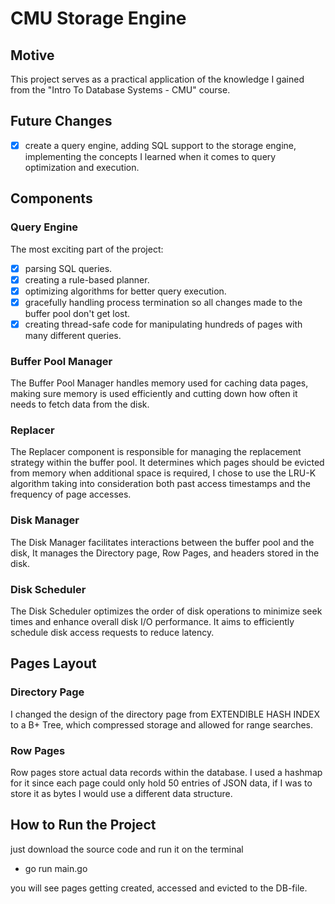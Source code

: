 # CMU Storage Engine

## Motive
This project serves as a practical application of the knowledge I gained from the "Intro To Database Systems - CMU" course.

## Future Changes
- [x] create a query engine, adding SQL support to the storage engine, implementing the concepts I learned when it comes to query optimization and execution.

## Components

### Query Engine
The most exciting part of the project:
- [x] parsing SQL queries.
- [x] creating a rule-based planner.
- [x] optimizing algorithms for better query execution.
- [x] gracefully handling process termination so all changes made to the buffer pool don't get lost.
- [x] creating thread-safe code for manipulating hundreds of pages with many different queries.

### Buffer Pool Manager

The Buffer Pool Manager handles memory used for caching data pages, making sure memory is used efficiently and cutting down how often it needs to fetch data from the disk.

### Replacer

The Replacer component is responsible for managing the replacement strategy within the buffer pool. It determines which pages should be evicted from memory when additional space is required, I chose to use the LRU-K algorithm taking into consideration both past access timestamps and the frequency of page accesses.

### Disk Manager

The Disk Manager facilitates interactions between the buffer pool and the disk, It manages the Directory page, Row Pages, and headers stored in the disk.

### Disk Scheduler

The Disk Scheduler optimizes the order of disk operations to minimize seek times and enhance overall disk I/O performance. It aims to efficiently schedule disk access requests to reduce latency.

## Pages Layout

### Directory Page

I changed the design of the directory page from EXTENDIBLE HASH INDEX to a B+ Tree, which compressed storage and allowed for range searches.

### Row Pages

Row pages store actual data records within the database. I used a hashmap for it since each page could only hold 50 entries of JSON data, if I was to store it as bytes I would use a different data structure.

## How to Run the Project
just download the source code and run it on the terminal
- go run main.go

you will see pages getting created, accessed and evicted to the DB-file.
